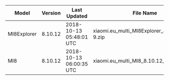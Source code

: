 | Model | Version | Last Updated | File Name | Size | Download Link |
| ---- | ---- | ---- | ---- | ---- | ---- |
| MI8Explorer | 8.10.12 | 2018-10-13 05:48:01 UTC | xiaomi.eu_multi_MI8Explorer_8.10.12_v10-9.zip | 1.7 GB | [SourceForge](https://sourceforge.net/projects/xiaomi-eu-multilang-miui-roms/files/xiaomi.eu/MIUI-WEEKLY-RELEASES/8.10.12/xiaomi.eu_multi_MI8Explorer_8.10.12_v10-9.zip/download) |
| MI8 | 8.10.12 | 2018-10-13 06:00:35 UTC | xiaomi.eu_multi_MI8_8.10.12_v10-9.zip | 1.5 GB | [SourceForge](https://sourceforge.net/projects/xiaomi-eu-multilang-miui-roms/files/xiaomi.eu/MIUI-WEEKLY-RELEASES/8.10.12/xiaomi.eu_multi_MI8_8.10.12_v10-9.zip/download) |
